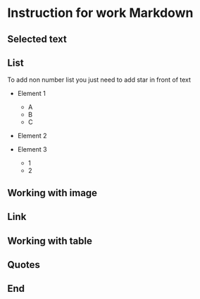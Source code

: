 # Instruction for work Markdown

## Selected text

## List
To add non number list you just need to add star in front of text

* Element 1
    
    * A
    * B
    * C

* Element 2
* Element 3
    
    * 1
    * 2
    
## Working with image

## Link

## Working with table

## Quotes

## End

